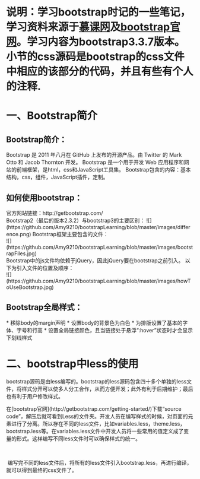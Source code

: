 # 说明：学习bootstrap时记的一些笔记，学习资料来源于[慕课网](http://www.imooc.com/learn/141)及[bootstrap官网](http://getbootstrap.com/)。学习内容为bootstrap3.3.7版本。小节的css源码是bootstrap的css文件中相应的该部分的代码，并且有些有个人的注释.
<h1>一、Bootstrap简介</h1>
<h2>Bootstrap简介：</h2>
Bootstrap 是 2011 年八月在 GitHub 上发布的开源产品。由 Twitter 的 Mark Otto 和 Jacob Thornton 开发。
Bootstrap 是一个用于开发 Web 应用程序和网站的前端框架，是html，css和JavaScript工具集。
Bootstrap包含的内容：基本结构，css，组件，JavaScript插件，定制。
<h2>如何使用bootstrap：</h2>
官方网站链接：http://getbootstrap.com/</br>
Bootstrap2（最后的版本2.3.2）与bootstrap3的主要区别：
![](https://github.com/Amy9210/bootstrapLearning/blob/master/images/difference.png)  
Bootstrap框架主要包含的文件：</br>
![](https://github.com/Amy9210/bootstrapLearning/blob/master/images/bootstrapFiles.jpg)  </br> 
Bootstrap中的js文件均依赖于jQuery，因此jQuery要在bootstrap之前引入。 以下为引入文件的位置及顺序：</br>
![](https://github.com/Amy9210/bootstrapLearning/blob/master/images/howToUseBootstrap.jpg)  </br>
<h2>Bootstrap全局样式：</h2>
* 移除body的margin声明
* 设置body的背景色为白色
*	为排版设置了基本的字体、字号和行高
*	设置全局链接颜色，且当链接处于悬浮“:hover”状态时才会显示下划线样式</br>
<h1>二、bootstrap中less的使用</h1>
   <p>bootstrap源码是由less编写的。bootstrap的less源码包含四十多个单独的less文件，将样式分开可以使多人分工合作，从而方便开发；此外有利于后期维护；最后也有利于用户修改样式。</p>
  <p>在[bootstrap官网](http://getbootstrap.com/getting-started/)下载“source code”，解压后就可看到Less的文件夹。开发人员在编写样式的时候，对页面的元素进行了分离。所以存在不同的less文件，比如variables.less，theme.less，bootstrap.less等。在variables.less文件中开发人员将一些常用的值定义成了变量的形式。这样编写不同less文件时可以确保样式的统一。</p>
   <p> 编写完不同的less文件后，将所有的less文件引入bootstrap.less，再进行编译，就可以得到最终的css文件了。</p>

